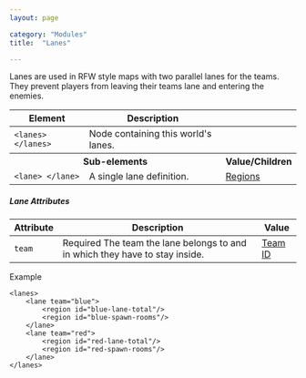 ```yaml
---
layout: page

category: "Modules"
title:  "Lanes"

---
```


Lanes are used in RFW style maps with two parallel lanes for the teams. They prevent players from leaving their teams lane and entering the enemies.
<div class='table-responsive'>
  <table class='table table-striped table-condensed'>
    <thead>
      <tr>
        <th>Element</th>
        <th>Description</th>
        <th></th>
      </tr>
    </thead>
    <tbody>
      <tr>
        <td>
          <span class='highlight'>
            <code>&lt;lanes&gt; &lt;/lanes&gt;</code>
          </span>
        </td>
        <td>Node containing this world's lanes.</td>
        <td></td>
      </tr>
      <tr>
        <th colspan='2'>Sub-elements</th>
        <th>Value/Children</th>
      </tr>
      <tr>
        <td>
          <span class='highlight'>
            <code>&lt;lane&gt; &lt;/lane&gt;</code>
          </span>
        </td>
        <td>
          A single lane definition.
        </td>
        <td>
          <a href='/modules/regions'>Regions</a>
        </td>
      </tr>
    </tbody>
  </table>
</div>
<h5>Lane Attributes</h5>
<div class='table-responsive'>
  <table class='table table-striped table-condensed'>
    <thead>
      <tr>
        <th>Attribute</th>
        <th>Description</th>
        <th>Value</th>
      </tr>
    </thead>
    <tbody>
      <tr>
        <td>
          <code>team</code>
        </td>
        <td>
          <span class='label label-danger'>Required</span>
          The team the lane belongs to and in which they have to stay inside.
        </td>
        <td>
          <a href='/modules/teams'>Team ID</a>
        </td>
      </tr>
    </tbody>
  </table>
</div>
Example

    <lanes>
        <lane team="blue">
            <region id="blue-lane-total"/>
            <region id="blue-spawn-rooms"/>
        </lane>
        <lane team="red">
            <region id="red-lane-total"/>
            <region id="red-spawn-rooms"/>
        </lane>
    </lanes>
